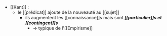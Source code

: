 - [[Kant]] :
	- le [[prédicat]] ajoute de la nouveauté au [[sujet]]
	    - ils augmentent les [[connaissance]]s mais sont ***[[particulier]]s et [[contingent]]s***
	      - → typique de l'[[Empirisme]]